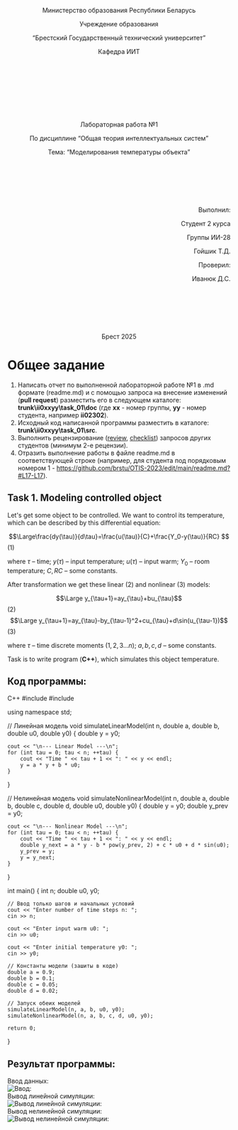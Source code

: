 <p align="center"> Министерство образования Республики Беларусь</p>
<p align="center">Учреждение образования</p>
<p align="center">“Брестский Государственный технический университет”</p>
<p align="center">Кафедра ИИТ</p>
<br><br><br><br><br><br><br>
<p align="center">Лабораторная работа №1</p>
<p align="center">По дисциплине “Общая теория интеллектуальных систем”</p>
<p align="center">Тема: “Моделирования температуры объекта”</p>
<br><br><br><br><br>
<p align="right">Выполнил:</p>
<p align="right">Студент 2 курса</p>
<p align="right">Группы ИИ-28</p>
<p align="right">Гойшик Т.Д.</p>
<p align="right">Проверил:</p>
<p align="right">Иванюк Д.С.</p>
<br><br><br><br><br>
<p align="center">Брест 2025</p>

# Общее задание #
1. Написать отчет по выполненной лабораторной работе №1 в .md формате (readme.md) и с помощью запроса на внесение изменений (**pull request**) разместить его в следующем каталоге: **trunk\ii0xxyy\task_01\doc** (где **xx** - номер группы, **yy** - номер студента, например **ii02302**).
2. Исходный код написанной программы разместить в каталоге: **trunk\ii0xxyy\task_01\src**.
3. Выполнить рецензирование ([review](https://linearb.io/blog/code-review-on-github), [checklist](https://linearb.io/blog/code-review-checklist)) запросов других студентов (минимум 2-е рецензии).
4. Отразить выполнение работы в файле readme.md в соответствующей строке (например, для студента под порядковым номером 1 - https://github.com/brstu/OTIS-2023/edit/main/readme.md?#L17-L17).

## Task 1. Modeling controlled object ##
Let's get some object to be controlled. We want to control its temperature, which can be described by this differential equation:

$$\Large\frac{dy(\tau)}{d\tau}=\frac{u(\tau)}{C}+\frac{Y_0-y(\tau)}{RC} $$ (1)

where $\tau$ – time; $y(\tau)$ – input temperature; $u(\tau)$ – input warm; $Y_0$ – room temperature; $C,RC$ – some constants.

After transformation we get these linear (2) and nonlinear (3) models:

$$\Large y_{\tau+1}=ay_{\tau}+bu_{\tau}$$ (2)
$$\Large y_{\tau+1}=ay_{\tau}-by_{\tau-1}^2+cu_{\tau}+d\sin(u_{\tau-1})$$ (3)

where $\tau$ – time discrete moments ($1,2,3{\dots}n$); $a,b,c,d$ – some constants.

Task is to write program (**С++**), which simulates this object temperature.


## Код программы:
C++
#include <iostream>
#include <cmath>

using namespace std;

// Линейная модель
void simulateLinearModel(int n, double a, double b, double u0, double y0) {
    double y = y0;

    cout << "\n--- Linear Model ---\n";
    for (int tau = 0; tau < n; ++tau) {
        cout << "Time " << tau + 1 << ": " << y << endl;
        y = a * y + b * u0;
    }
}

// Нелинейная модель
void simulateNonlinearModel(int n, double a, double b, double c, double d, double u0, double y0) {
    double y = y0;
    double y_prev = y0;

    cout << "\n--- Nonlinear Model ---\n";
    for (int tau = 0; tau < n; ++tau) {
        cout << "Time " << tau + 1 << ": " << y << endl;
        double y_next = a * y - b * pow(y_prev, 2) + c * u0 + d * sin(u0);
        y_prev = y;
        y = y_next;
    }
}

int main() {
    int n;
    double u0, y0;

    // Ввод только шагов и начальных условий
    cout << "Enter number of time steps n: ";
    cin >> n;

    cout << "Enter input warm u0: ";
    cin >> u0;

    cout << "Enter initial temperature y0: ";
    cin >> y0;

    // Константы модели (зашиты в коде)
    double a = 0.9;
    double b = 0.1;
    double c = 0.05;
    double d = 0.02;

    // Запуск обеих моделей
    simulateLinearModel(n, a, b, u0, y0);
    simulateNonlinearModel(n, a, b, c, d, u0, y0);

    return 0;
}

## Результат программы:
Ввод данных:
<br>
![Ввод:](input.png)
<br>
Вывод линейной симуляции:
<br>
![Вывод линейной симуляции:](output_linear_simulation.png)
<br>
Вывод нелинейной симуляции:
<br>
![Вывод нелинейной симуляции:](output_nonlinear_simulation.png)



